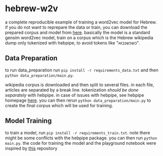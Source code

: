 # hebrew-w2v
a complete reproducible example of training a word2vec model for Hebrew. if you do not want to reprepare the data or train,
you can download the prepared corpus and model from [here](https://drive.google.com/drive/folders/1RDj6Gaa5t4jtd-VtsAqyZWyk6e7o2Xux?usp=sharing).
basically the model is a standard gensim word2vec model, train on a corpus which is the Hebrew wikipedia dump only tokenized with hebpipe, to avoid tokens like "כשכשנבוא".

## Data Preparation
to run data_preparation run `pip install -r requirements_data.txt` and then `python data_preparation/main.py`. 

wikipedia corpus is downloaded and then split to several files. in each file, articles are separated by a break line.
tokenization *should be done separately* with hebpipe. 
in case of issues with hebpipe, see hebpipe homepage [here](https://github.com/amir-zeldes/HebPipe).
you can then rerun `python data_preparation/main.py` to create the final corpus which will be used for training.

## Model Training
to train a model, run `pip install -r requirements_train.txt`. note there might be some conflicts with the hebpipe package.
you can then run `python main.py`. the code for training the model and the playground notebook were inspired by 
[this](https://github.com/liorshk/wordembedding-hebrew/blob/master/word2vec.py) repository 